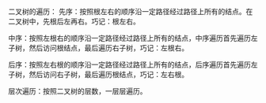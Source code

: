 二叉树的遍历：
先序：按照根左右的顺序沿一定路径经过路径上所有的结点。在二叉树中，先根后左再右。巧记：根左右。

中序：按照左根右的顺序沿一定路径经过路径上所有的结点，中序遍历首先遍历左子树，然后访问根结点，最后遍历右子树，巧记：左根右。

后序：按照左右根的顺序沿一定路径经过路径上所有的结点，后序遍历首先遍历左子树，然后访问右子树，最后遍历根结点，巧记：左右根。

层次遍历：按照二叉树的层数，一层层遍历。